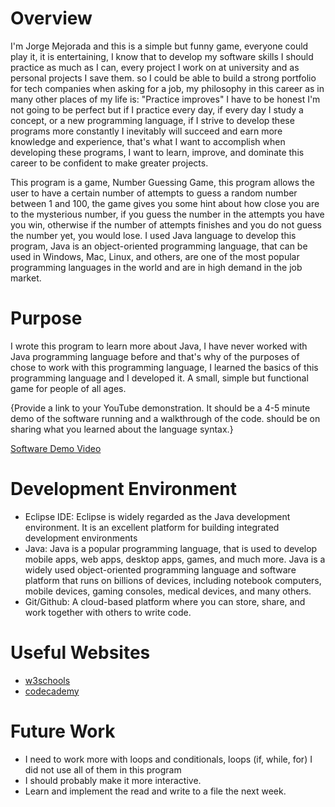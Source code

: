 # Overview

I'm Jorge Mejorada and this is a simple but funny game, everyone could play it, it is entertaining, I know that to develop my software skills I should practice as much as I can, every project I work on at university and as personal projects I save them.
so I could be able to build a strong portfolio for tech companies when asking for a job, my philosophy in this career as in many other places of my life is: "Practice improves" I have to be honest I'm not going to be perfect but if I practice every day, 
if every day I study a concept, or a new programming language, if I strive to develop these programs more constantly I inevitably will succeed and earn more knowledge and experience, that's what I want to accomplish when developing these programs,
I want to learn, improve, and dominate this career to be confident to make greater projects.  

This program is a game, Number Guessing Game, this program allows the user to have a certain number of attempts to guess a random number between 1 and 100, the game gives you some hint about how close you are to the mysterious number, 
if you guess the number in the attempts you have you win, otherwise if the number of attempts finishes and you do not guess the number yet, you would lose. I used Java language to develop this program, Java is an object-oriented programming language, that can be used in
Windows, Mac, Linux, and others, are one of the most popular programming languages in the world and are in high demand in the job market.  

# Purpose

I wrote this program to learn more about Java, I have never worked with Java programming language before and that's why of the purposes of chose to work with this programming language, I learned the basics of this programming language and I developed it.
A small, simple but functional game for people of all ages. 

{Provide a link to your YouTube demonstration. It should be a 4-5 minute demo of the software running and a walkthrough of the code. should be on sharing what you learned about the language syntax.}

[Software Demo Video](https://youtu.be/Ql-hKdJbaSI )

# Development Environment

* Eclipse IDE: Eclipse is widely regarded as the Java development environment. It is an excellent platform for building integrated development environments
* Java: Java is a popular programming language, that is used to develop mobile apps, web apps, desktop apps, games, and much more.
Java is a widely used object-oriented programming language and software platform that runs on billions of devices, including notebook computers, mobile devices, gaming consoles, medical devices, and many others. 
* Git/Github: A cloud-based platform where you can store, share, and work together with others to write code.

# Useful Websites

- [w3schools](https://www.w3schools.com/java/default.asp)
- [codecademy](https://www.codecademy.com/catalog/language/java?utm_id=t_kwd-79509042037338:loc-119:ag_1272136606444923:cp_370314518:n_o:d_c&msclkid=c81e8e076a301ff17aafe91bfc071e28&utm_source=bing&utm_medium=cpc&utm_campaign=ROW%20-%20Exact&utm_term=learn%20java&utm_content=java)

# Future Work

- I need to work more with loops and conditionals, loops (if, while, for) I did not use all of them in this program
- I should probably make it more interactive.
- Learn and implement the read and write to a file the next week. 
